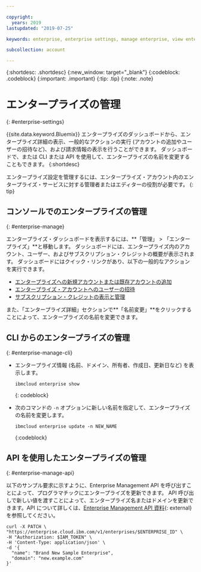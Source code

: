 ```yaml
---

copyright:
  years: 2019
lastupdated: "2019-07-25"

keywords: enterprise, enterprise settings, manage enterprise, view enterprise, rename enterprise

subcollection: account

---
```


{:shortdesc: .shortdesc}
{:new_window: target="_blank"}
{:codeblock: .codeblock}
{:important: .important}
{:tip: .tip}
{:note: .note}

# エンタープライズの管理
{: #enterprise-settings}

{{site.data.keyword.Bluemix}} エンタープライズのダッシュボードから、エンタープライズ詳細の表示、一般的なアクションの実行 (アカウントの追加やユーザーの招待など)、および請求情報の表示を行うことができます。 ダッシュボードで、または CLI または API を使用して、エンタープライズの名前を変更することもできます。
{:shortdesc}

エンタープライズ設定を管理するには、エンタープライズ・アカウント内のエンタープライズ・サービスに対する管理者またはエディターの役割が必要です。
{: tip}

## コンソールでのエンタープライズの管理
{: #enterprise-manage}

エンタープライズ・ダッシュボードを表示するには、**「管理」 > 「エンタープライズ」**と移動します。 ダッシュボードには、エンタープライズ内のアカウント、ユーザー、およびサブスクリプション・クレジットの概要が表示されます。 ダッシュボードにはクイック・リンクがあり、以下の一般的なアクションを実行できます。
   * [エンタープライズへの新規アカウントまたは既存アカウントの追加](/docs/account?topic=account-enterprise-add)
   * [エンタープライズ・アカウントへのユーザーの招待](/docs/iam?topic=iam-iamuserinv)
   * [サブスクリプション・クレジットの表示と管理](/docs/billing-usage?topic=billing-usage-subscriptions)

また、「エンタープライズ詳細」セクションで**「名前変更」**をクリックすることによって、エンタープライズの名前を変更できます。

## CLI からのエンタープライズの管理
{: #enterprise-manage-cli}

* エンタープライズ情報 (名前、ドメイン、所有者、作成日、更新日など) を表示します。

  ```
  ibmcloud enterprise show
  ```
  {: codeblock}
* 次のコマンドの `-n` オプションに新しい名前を指定して、エンタープライズの名前を変更します。

   ```
   ibmcloud enterprise update -n NEW_NAME
   ```
   {:codeblock}

## API を使用したエンタープライズの管理
{: #enterprise-manage-api}

以下のサンプル要求に示すように、Enterprise Management API を呼び出すことによって、プログラマチックにエンタープライズを更新できます。 API 呼び出しで新しい値を渡すことによって、エンタープライズ名またはドメインを更新できます。API について詳しくは、[Enterprise Management API 資料](https://{DomainName}/apidocs/enterprise-apis/enterprise#update-an-enterprise){: external}を参照してください。

```
curl -X PATCH \
"https://enterprise.cloud.ibm.com/v1/enterprises/$ENTERPRISE_ID" \
-H "Authorization: $IAM_TOKEN" \
-H 'Content-Type: application/json' \
-d '{
  "name": "Brand New Sample Enterprise",
  "domain": "new.example.com"
}'
```
